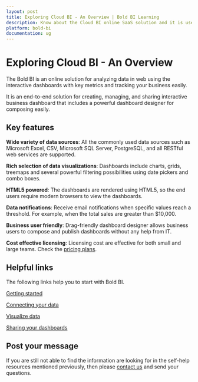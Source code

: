 ```yaml
---
layout: post
title: Exploring Cloud BI - An Overview | Bold BI Learning  
description: Know about the Cloud BI online SaaS solution and it is used for creating, managing and sharing interactive business dashboards.
platform: bold-bi
documentation: ug
---
```


# Exploring Cloud BI - An Overview

The Bold BI is an online solution for analyzing data in web using the interactive dashboards with key metrics and tracking your business easily.

It is an end-to-end solution for creating, managing, and sharing interactive business dashboard that includes a powerful dashboard designer for composing easily.

## Key features

**Wide variety of data sources**: All the commonly used data sources such as Microsoft Excel, CSV, Microsoft SQL Server, PostgreSQL, and all RESTful web services are supported.

**Rich selection of data visualizations**: Dashboards include charts, grids, treemaps and several powerful filtering possibilities using date pickers and combo boxes.

**HTML5 powered**: The dashboards are rendered using HTML5, so the end users require modern browsers to view the dashboards.

**Data notifications**: Receive email notifications when specific values reach a threshold. For example, when the total sales are greater than $10,000.

**Business user friendly**: Drag-friendly dashboard designer allows business users to compose and publish dashboards without any help from IT.

**Cost effective licensing**: Licensing cost are effective for both small and large teams. Check the [pricing plans](https://www.boldbi.com/pricing).

## Helpful links

The following links help you to start with Bold BI.

[Getting started](/cloud-bi/getting-started/quick-start/)

[Connecting your data](/cloud-bi/working-with-data-source/data-connectors/)

[Visualize data](/cloud-bi/visualizing-data/visualization-widgets/column-chart/)

[Sharing your dashboards](/cloud-bi/managing-resources/manage-dashboards/share-dashboards/)

## Post your message
If you are still not able to find the information are looking for in the self-help resources mentioned previously, then please [contact us](https://www.boldbi.com/contact) and send your questions.